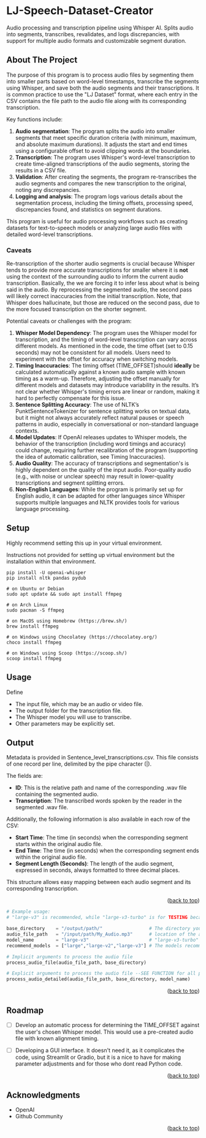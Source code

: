 # LJ-Speech-Dataset-Creator
Audio processing and transcription pipeline using Whisper AI. Splits audio into segments, transcribes, revalidates, and logs discrepancies, with support for multiple audio formats and customizable segment duration.

<a name="readme-top"></a>

<!-- ABOUT THE PROJECT -->
## About The Project


The purpose of this program is to process audio files by segmenting them into smaller parts based on word-level timestamps, transcribe the segments using Whisper, and save both the audio segments and their transcriptions. It is common practice to use the "LJ Dataset" format, where each entry in the CSV contains the file path to the audio file along with its corresponding transcription.

Key functions include:

1. **Audio segmentation**: The program splits the audio into smaller segments that meet specific duration criteria (with minimum, maximum, and absolute maximum durations). It adjusts the start and end times using a configurable offset to avoid clipping words at the boundaries.
2. **Transcription**: The program uses Whisper's word-level transcription to create time-aligned transcriptions of the audio segments, storing the results in a CSV file.
3. **Validation**: After creating the segments, the program re-transcribes the audio segments and compares the new transcription to the original, noting any discrepancies.
4. **Logging and analysis**: The program logs various details about the segmentation process, including the timing offsets, processing speed, discrepancies found, and statistics on segment durations.

This program is useful for audio processing workflows such as creating datasets for text-to-speech models or analyzing large audio files with detailed word-level transcriptions.

### Caveats

Re-transcription of the shorter audio segments is crucial because Whisper tends to provide more accurate transcriptions for smaller where it is **not** using the context of the surrounding audio to inform the current audio transcription. Basically, the we are forcing it to infer less about what is being said in the audio. By reprocessing the segmented audio, the second pass will likely correct inaccuracies from the initial transcription. Note, that Whisper does hallucinate, but those are reduced on the second pass, due to the more focused transcription on the shorter segment.

Potential caveats or challenges with the program:

1. **Whisper Model Dependency**: The program uses the Whisper model for transcription, and the timing of word-level transcription can vary across different models. As mentioned in the code, the time offset (set to 0.15 seconds) may not be consistent for all models. Users need to experiment with the offset for accuracy when switching models.
2. **Timing Inaccuracies**: The timing offset (TIME_OFFSET)should **ideally** be calculated automatically against a known audio sample with known timing as a warm-up. Therefore, adjusting the offset manually for different models and datasets may introduce variability in the results. It’s not clear whether Whisper's timing errors are linear or random, making it hard to perfectly compensate for this issue.
3. **Sentence Splitting Accuracy**: The use of NLTK’s PunktSentenceTokenizer for sentence splitting works on textual data, but it might not always accurately reflect natural pauses or speech patterns in audio, especially in conversational or non-standard language contexts.
4. **Model Updates**: If OpenAI releases updates to Whisper models, the behavior of the transcription (including word timings and accuracy) could change, requiring further recalibration of the program (supporting the idea of automatic calibration, see Timing Inaccuracies).
5. **Audio Quality**: The accuracy of transcriptions and segmentation's is highly dependent on the quality of the input audio. Poor-quality audio (e.g., with noise or unclear speech) may result in lower-quality transcriptions and segment splitting errors.
6. **Non-English Languages**: While the program is primarily set up for English audio, it can be adapted for other languages since Whisper supports multiple languages and NLTK provides tools for various language processing.

## Setup

Highly recommend setting this up in your virtual environment.

Instructions not provided for setting up virtual environment but the installation within that environment.

```
pip install -U openai-whisper 
pip install nltk pandas pydub
```

```
# on Ubuntu or Debian
sudo apt update && sudo apt install ffmpeg

# on Arch Linux
sudo pacman -S ffmpeg

# on MacOS using Homebrew (https://brew.sh/)
brew install ffmpeg

# on Windows using Chocolatey (https://chocolatey.org/)
choco install ffmpeg

# on Windows using Scoop (https://scoop.sh/)
scoop install ffmpeg
```

<!-- USAGE EXAMPLES -->
## Usage

Define 
- The input file, which may be an audio or video file.  
- The output folder for the transcription file.  
- The Whisper model you will use to transcribe.
- Other parameters may be explicitly set.

## Output

Metadata is provided in Sentence_level_transcriptions.csv. This file consists of one record per line, delimited by the pipe character (|). 

The fields are:

  - **ID**: This is the relative path and name of the corresponding .wav file containing the segmented audio.
  - **Transcription**: The transcribed words spoken by the reader in the segmented .wav file.

Additionally, the following information is also available in each row of the CSV:

  - **Start Time**: The time (in seconds) when the corresponding segment starts within the original audio file.
  - **End Time**: The time (in seconds) when the corresponding segment ends within the original audio file.
  - **Segment Length (Seconds)**: The length of the audio segment, expressed in seconds, always formatted to three decimal places.

This structure allows easy mapping between each audio segment and its corresponding transcription.

<p align="right">(<a href="#readme-top">back to top</a>)</p>


```Python
# Example usage:
# "large-v3" is recommended, while "large-v3-turbo" is for TESTING because it is 6x faster than large-v3 but has higher word-error-rate (WER)

base_directory    = "/output/path/"                 # The directory you want the output to go to
audio_file_path   = "/input/path/My_Audio.mp3"      # location of the audio file to process
model_name        = "large-v3"                      # "large-v3-turbo" for TESTING
recommend_models  = ["large","large-v2","large-v3"] # The models recommended due to low word-error-rate

# Implicit arguments to process the audio file
process_audio_file(audio_file_path, base_directory)

# Explicit arguments to process the audio file --SEE FUNCTION for all parameters used
process_audio_detailed(audio_file_path, base_directory, model_name)
```


<p align="right">(<a href="#readme-top">back to top</a>)</p>

<!-- ROADMAP -->
## Roadmap

- [ ] Develop an automatic process for determining the TIME_OFFSET against the user's chosen Whisper model.  This would use a pre-created audio file with known alignment timing.
- [ ] Developing a GUI interface.  It doesn't need it, as it complicates the code, using Streamlit or Gradio, but it is a nice to have for making parameter adjustments and for those who dont read Python code.


<p align="right">(<a href="#readme-top">back to top</a>)</p>




<!-- ACKNOWLEDGMENTS -->
## Acknowledgments

* OpenAI
* Github Community

<p align="right">(<a href="#readme-top">back to top</a>)</p>

